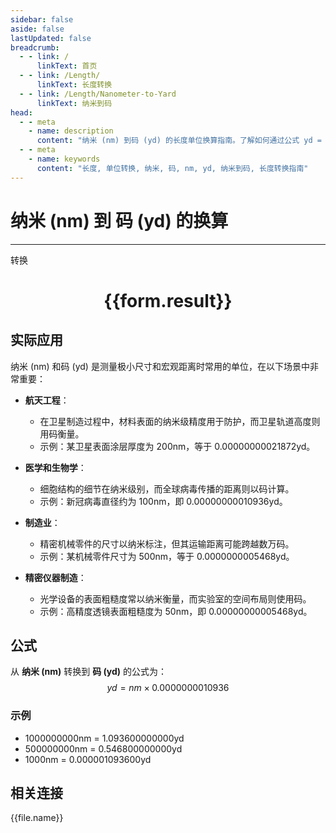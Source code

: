 ```yaml
---
sidebar: false
aside: false
lastUpdated: false
breadcrumb:
  - - link: /
      linkText: 首页
  - - link: /Length/
      linkText: 长度转换
  - - link: /Length/Nanometer-to-Yard
      linkText: 纳米到码
head:
  - - meta
    - name: description
      content: "纳米 (nm) 到码 (yd) 的长度单位换算指南。了解如何通过公式 yd = nm × 0.0000000010936 转换为码。"
  - - meta
    - name: keywords
      content: "长度, 单位转换, 纳米, 码, nm, yd, 纳米到码, 长度转换指南"
---
```

# 纳米 (nm) 到 码 (yd) 的换算
---
<script setup>
import { onMounted, reactive, inject, ref } from 'vue'
import { NButton, NForm, NFormItem, NInput, NInputNumber, NSelect, NCard, useMessage,NGrid ,NGi } from 'naive-ui'
import { defineClientComponent } from 'vitepress'
import { Length } from '../../files';

const convert = inject('convert')

const form = reactive({
  number: null,
  result: '',
})

const convertHandler = () => {
  if (form.number !== null && !isNaN(form.number)) {
    const convertedValue = parseFloat(form.number) * 0.0000000010936
    form.result = `${form.number}nm = ${convertedValue.toFixed(12)}yd`
  } else {
    form.result = '请输入有效的数值。'
  }
}
</script>

<n-form size="large" :model="form">
  <n-form-item label="纳米 (nm)">
    <n-input-number v-model:value="form.number" placeholder="输入纳米" style="width: 100%" />
  </n-form-item>
  <n-form-item>
    <n-button type="primary" @click="convertHandler" block>转换</n-button>
  </n-form-item>
</n-form>

<n-card  embedded :bordered="false" hoverable>
  <div  style="text-align:center">
    <h1>{{form.result}}</h1>
  </div>
</n-card>

## 实际应用

纳米 (nm) 和码 (yd) 是测量极小尺寸和宏观距离时常用的单位，在以下场景中非常重要：

- **航天工程**：
  - 在卫星制造过程中，材料表面的纳米级精度用于防护，而卫星轨道高度则用码衡量。
  - 示例：某卫星表面涂层厚度为 200nm，等于 0.00000000021872yd。

- **医学和生物学**：
  - 细胞结构的细节在纳米级别，而全球病毒传播的距离则以码计算。
  - 示例：新冠病毒直径约为 100nm，即 0.00000000010936yd。

- **制造业**：
  - 精密机械零件的尺寸以纳米标注，但其运输距离可能跨越数万码。
  - 示例：某机械零件尺寸为 500nm，等于 0.0000000005468yd。

- **精密仪器制造**：
  - 光学设备的表面粗糙度常以纳米衡量，而实验室的空间布局则使用码。
  - 示例：高精度透镜表面粗糙度为 50nm，即 0.00000000005468yd。

## 公式

从 **纳米 (nm)** 转换到 **码 (yd)** 的公式为：
$$ yd = nm \times 0.0000000010936 $$

### 示例
- 1000000000nm = 1.093600000000yd
- 500000000nm = 0.546800000000yd
- 1000nm = 0.000001093600yd

## 相关连接
<n-grid x-gap="12" :cols="4">
  <n-gi v-for="(file, index) in Length" :key="index">
    <n-button
      text
      tag="a"
      :href="file.path"
      type="primary"
    >
      {{file.name}}
    </n-button>
  </n-gi>
</n-grid>